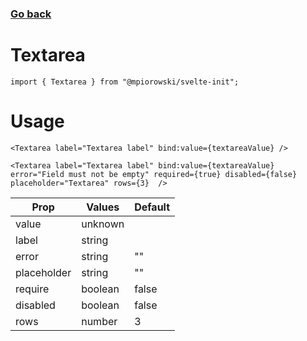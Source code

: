 ### [Go back](https://github.com/mpiorowski/svelte-init#components)

# Textarea

```
import { Textarea } from "@mpiorowski/svelte-init";
```

# Usage

```
<Textarea label="Textarea label" bind:value={textareaValue} />
```

```
<Textarea label="Textarea label" bind:value={textareaValue} error="Field must not be empty" required={true} disabled={false} placeholder="Textarea" rows={3}  />
```

| Prop        | Values  | Default |
| ----------- | ------- | ------- |
| value       | unknown |         |
| label       | string  |         |
| error       | string  | ""      |
| placeholder | string  | ""      |
| require     | boolean | false   |
| disabled    | boolean | false   |
| rows        | number  | 3       |
